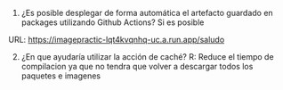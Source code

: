 1. ¿Es posible desplegar de forma automática el
artefacto guardado en packages utilizando Github Actions?
Si es posible 

URL:
https://imagepractic-lqt4kvqnhq-uc.a.run.app/saludo


2. ¿En que ayudaría utilizar la acción de caché?
R: Reduce el tiempo de compilacion ya que no tendra que volver a descargar todos los paquetes e imagenes 